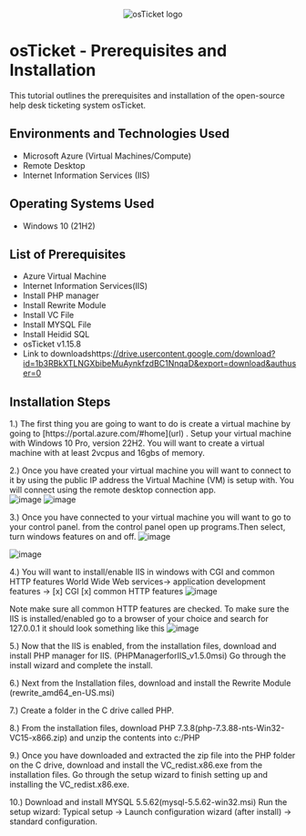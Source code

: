 <p align="center">
<img src="https://i.imgur.com/Clzj7Xs.png" alt="osTicket logo"/>
</p>

<h1>osTicket - Prerequisites and Installation</h1>
This tutorial outlines the prerequisites and installation of the open-source help desk ticketing system osTicket.<br />



<h2>Environments and Technologies Used</h2>

- Microsoft Azure (Virtual Machines/Compute)
- Remote Desktop
- Internet Information Services (IIS)

<h2>Operating Systems Used </h2>

- Windows 10</b> (21H2)

<h2>List of Prerequisites</h2>

- Azure Virtual Machine
- Internet Information Services(IIS)
- Install PHP manager
- Install Rewrite Module
- Install VC File
- Install MYSQL File
- Install Heidid SQL
- osTicket v1.15.8
- Link to downloadshttps:[//drive.usercontent.google.com/download?id=1b3RBkXTLNGXbibeMuAynkfzdBC1NnqaD&export=download&authuser=0](url)
<h2>Installation Steps</h2>
1.) The first thing you are going to want to do is create a virtual machine by going to [https://portal.azure.com/#home](url) . Setup your virtual machine with Windows 10 Pro, version 22H2. You will want to create a virtual machine with at least 2vcpus and 16gbs of memory.

2.) Once you have created your virtual machine you will want to connect to it by using the public IP address the Virtual Machine (VM) is setup with. You will connect using the remote desktop connection app.      
![image](https://github.com/user-attachments/assets/dc480500-64eb-476d-92ea-32a177856004)
![image](https://github.com/user-attachments/assets/2499e8f8-29fe-46d5-879d-4cb8429b6786)





3.) Once you have connected to your virtual machine you will want to go to your control panel. from the control panel open up programs.Then select, turn windows features on and off.
![image](https://github.com/user-attachments/assets/e5a7c0ed-e971-4e97-b141-4e5b2e7581b3)

![image](https://github.com/user-attachments/assets/3649967f-d0a5-4d83-8f87-e8cad9f7e331)


4.) You will want to install/enable IIS in windows with CGI and common HTTP features 
World Wide Web services-> application development features -> [x] CGI [x] common HTTP features
![image](https://github.com/user-attachments/assets/cfc0df69-4c22-43f9-a9cb-0d096a394bb0)



Note make sure all common HTTP features are checked.
To make sure the IIS is installed/enabled go to a browser of your choice and search for 127.0.0.1 it should look something like this 
![image](https://github.com/user-attachments/assets/c24113df-453b-4e7b-8fda-ee5f490047fd)

5.) Now that the IIS is enabled, from the installation files, download and install PHP manager for IIS.
(PHPManagerforIIS_v1.5.0msi) Go through the install wizard and complete the install.

6.) Next from the Installation files, download and install the Rewrite Module (rewrite_amd64_en-US.msi)

7.) Create a folder in the C drive called PHP.

8.) From the installation files, download PHP 7.3.8(php-7.3.88-nts-Win32-VC15-x866.zip) and unzip the contents into c:/PHP

9.) Once you have downloaded and extracted the zip file into the PHP folder on the C drive, download and install the VC_redist.x86.exe from the installation files. Go through the setup wizard to finish setting up and installing the VC_redist.x86.exe.

10.) Download and install MYSQL 5.5.62(mysql-5.5.62-win32.msi) Run the setup wizard: Typical setup -> Launch configuration wizard (after install) -> standard configuration.
